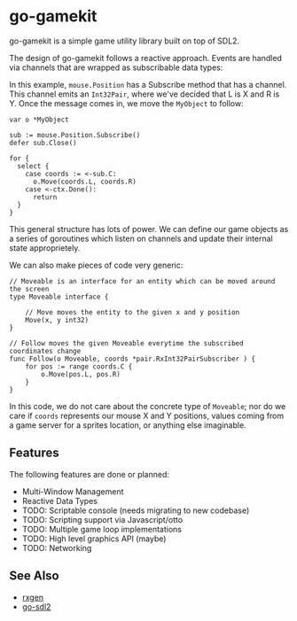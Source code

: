 # go-gamekit

go-gamekit is a simple game utility library built on top of SDL2.

The design of go-gamekit follows a reactive approach. Events are handled via
channels that are wrapped as subscribable data types:

In this example, `mouse.Position` has a Subscribe method that has a channel. This
channel emits an `Int32Pair`, where we've decided that L is X and R is Y. Once the message comes in, we
move the `MyObject` to follow:


```
var o *MyObject

sub := mouse.Position.Subscribe()
defer sub.Close()

for {
  select {
    case coords := <-sub.C:
      o.Move(coords.L, coords.R)
    case <-ctx.Done():
      return
  }
}
```

This general structure has lots of power. We can define our game objects as a series of goroutines which
listen on channels and update their internal state approprietely.

We can also make pieces of code very generic:

```
// Moveable is an interface for an entity which can be moved around the screen
type Moveable interface {

	// Move moves the entity to the given x and y position
	Move(x, y int32)
}

// Follow moves the given Moveable everytime the subscribed coordinates change
func Follow(o Moveable, coords *pair.RxInt32PairSubscriber ) {
	for pos := range coords.C {
		o.Move(pos.L, pos.R)
	}
}
```

In this code, we do not care about the concrete type of `Moveable`;
nor do we care if `coords` represents our mouse X and Y positions,
values coming from a game server for a sprites location, or anything else imaginable.

## Features

The following features are done or planned:

 * Multi-Window Management
 * Reactive Data Types
 * TODO: Scriptable console (needs migrating to new codebase)
 * TODO: Scripting support via Javascript/otto
 * TODO: Multiple game loop implementations
 * TODO: High level graphics API (maybe)
 * TODO: Networking

## See Also

 * [rxgen](https://github.com/sheenobu/rxgen)
 * [go-sdl2](https://github.com/veandco/go-sdl2)
